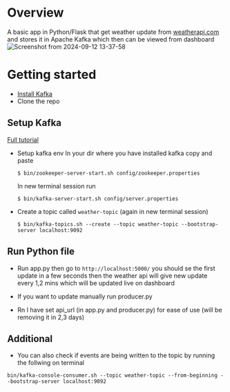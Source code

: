 # Overview 
A basic app in Python/Flask that get weather update from [weatherapi.com](https://www.weatherapi.com/) and stores it in Apache Kafka which then can be viewed from dashboard
![Screenshot from 2024-09-12 13-37-58](https://github.com/user-attachments/assets/ed097c51-5478-401d-b898-32d3e783326f)

# Getting started
- [Install Kafka](https://kafka.apache.org/downloads)
- Clone the repo
## Setup Kafka
[Full tutorial](https://kafka.apache.org/quickstart)

+ Setup kafka env
  In your dir where you have installed kafka copy and paste
  ```
  $ bin/zookeeper-server-start.sh config/zookeeper.properties
  ```
  In new terminal session run
  ```
  $ bin/kafka-server-start.sh config/server.properties
  ```
+ Create a topic called ```weather-topic``` (again in new terminal session)
  ```
  $ bin/kafka-topics.sh --create --topic weather-topic --bootstrap-server localhost:9092
  ```
## Run Python file
+ Run app.py then go to ```http://localhost:5000/```
  you should se the first update in a few seconds then the weather api will give new update every 1,2 mins which will be updated live on dashboard
  
+ If you want to update manually run producer.py

+ Rn I have set api_url (in app.py and producer.py) for ease of use (will be removing it in 2,3 days)

## Additional 
+ You can also check if events are being written to the topic by running the follwing on terminal
```
bin/kafka-console-consumer.sh --topic weather-topic --from-beginning --bootstrap-server localhost:9092
```
